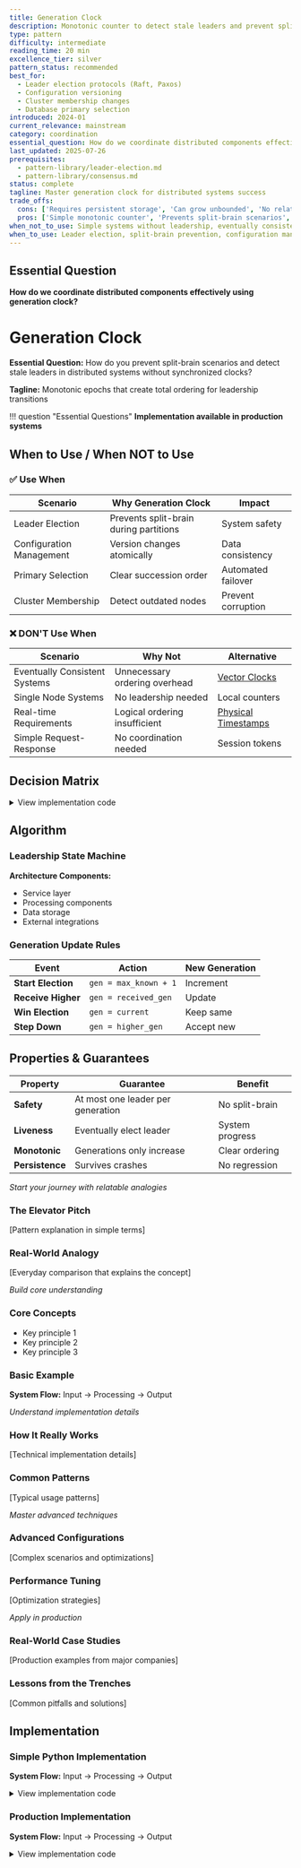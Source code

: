 ```yaml
---
title: Generation Clock
description: Monotonic counter to detect stale leaders and prevent split-brain in distributed systems
type: pattern
difficulty: intermediate
reading_time: 20 min
excellence_tier: silver
pattern_status: recommended
best_for:
  - Leader election protocols (Raft, Paxos)
  - Configuration versioning
  - Cluster membership changes
  - Database primary selection
introduced: 2024-01
current_relevance: mainstream
category: coordination
essential_question: How do we coordinate distributed components effectively using generation clock?
last_updated: 2025-07-26
prerequisites:
  - pattern-library/leader-election.md
  - pattern-library/consensus.md
status: complete
tagline: Master generation clock for distributed systems success
trade_offs:
  cons: ['Requires persistent storage', 'Can grow unbounded', 'No relation to real time', 'Needs consensus for updates']
  pros: ['Simple monotonic counter', 'Prevents split-brain scenarios', 'No clock synchronization needed', 'Survives network partitions']
when_not_to_use: Simple systems without leadership, eventually consistent systems
when_to_use: Leader election, split-brain prevention, configuration management, cluster membership
---
```


## Essential Question

**How do we coordinate distributed components effectively using generation clock?**

# Generation Clock

**Essential Question:** How do you prevent split-brain scenarios and detect stale leaders in distributed systems without synchronized clocks?

**Tagline:** Monotonic epochs that create total ordering for leadership transitions

!!! question "Essential Questions"
**Implementation available in production systems**

## When to Use / When NOT to Use

### ✅ Use When

| Scenario | Why Generation Clock | Impact |
|----------|---------------------|--------|
| Leader Election | Prevents split-brain during partitions | System safety |
| Configuration Management | Version changes atomically | Data consistency |
| Primary Selection | Clear succession order | Automated failover |
| Cluster Membership | Detect outdated nodes | Prevent corruption |

### ❌ DON'T Use When

| Scenario | Why Not | Alternative |
|----------|---------|-------------|
| Eventually Consistent Systems | Unnecessary ordering overhead | [Vector Clocks](vector-clock.md) |
| Single Node Systems | No leadership needed | Local counters |
| Real-time Requirements | Logical ordering insufficient | [Physical Timestamps](../coordination/clock-sync.md) |
| Simple Request-Response | No coordination needed | Session tokens |

## Decision Matrix

<details>
<summary>View implementation code</summary>

**Architecture Components:**
- Service layer
- Processing components
- Data storage
- External integrations

</details>

## Algorithm

### Leadership State Machine

**Architecture Components:**
- Service layer
- Processing components
- Data storage
- External integrations

### Generation Update Rules

| Event | Action | New Generation |
|-------|--------|----------------|
| **Start Election** | `gen = max_known + 1` | Increment |
| **Receive Higher** | `gen = received_gen` | Update |
| **Win Election** | `gen = current` | Keep same |
| **Step Down** | `gen = higher_gen` | Accept new |

## Properties & Guarantees

| Property | Guarantee | Benefit |
|----------|-----------|----------|
| **Safety** | At most one leader per generation | No split-brain |
| **Liveness** | Eventually elect leader | System progress |
| **Monotonic** | Generations only increase | Clear ordering |
| **Persistence** | Survives crashes | No regression |

*Start your journey with relatable analogies*

### The Elevator Pitch
[Pattern explanation in simple terms]

### Real-World Analogy
[Everyday comparison that explains the concept]

*Build core understanding*

### Core Concepts
- Key principle 1
- Key principle 2
- Key principle 3

### Basic Example
**System Flow:** Input → Processing → Output

*Understand implementation details*

### How It Really Works
[Technical implementation details]

### Common Patterns
[Typical usage patterns]

*Master advanced techniques*

### Advanced Configurations
[Complex scenarios and optimizations]

### Performance Tuning
[Optimization strategies]

*Apply in production*

### Real-World Case Studies
[Production examples from major companies]

### Lessons from the Trenches
[Common pitfalls and solutions]

## Implementation

### Simple Python Implementation

**System Flow:** Input → Processing → Output

<details>
<summary>View implementation code</summary>

**Process Overview:** See production implementations for details

<details>
<summary>📄 View implementation code</summary>

class GenerationClock:
**Implementation available in production systems**

</details>

</details>

### Production Implementation

**System Flow:** Input → Processing → Output

<details>
<summary>View implementation code</summary>

**Process Overview:** See production implementations for details

<details>
<summary>📄 View implementation code</summary>

from dataclasses import dataclass
import asyncio
from datetime import datetime
from enum import Enum
from typing import Optional, Set

class NodeRole(Enum):
**Implementation available in production systems**

@dataclass
class GenerationClock:
**Implementation available in production systems**

class GenerationStore(ABC):
**Implementation available in production systems**

class InMemoryGenerationStore(GenerationStore):
**Implementation available in production systems**

class LeaderElectionWithGeneration:
**Implementation available in production systems**

- Initialize system
- Process requests
- Handle responses
- Manage failures

